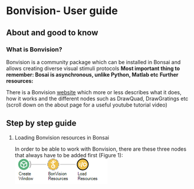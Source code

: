 # Bonvision- User guide
## About and good to know
### What is Bonvision?
Bonvision is a community package which can be installed in Bonsai and allows creating diverse visual stimuli protocols
**Most important thing to remember: Bosai is asynchronous, unlike Python, Matlab etc**
**Further resources:**

There is a Bonvision [website](https://bonvision.github.io/pages/001_info/) which more or less describes what it does, how it works and the different nodes such as DrawQuad, DrawGratings etc (scroll down on the about page for a useful youtube tutorial video)

## Step by step guide
1.	Loading Bonvision resources in Bonsai

	In order to be able to work with Bonvision, there are these three nodes that always have to be added first (Figure 1):
	![Figure 1](https://github.com/Schroeder-Lab/ExperimentalProtocols/blob/main/Bonvision/Maria/Bonvision_guide_figures/Figure_1.png)